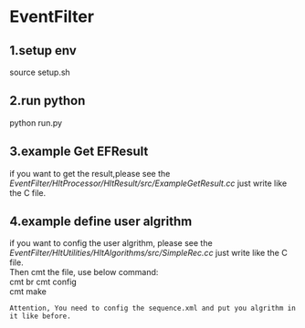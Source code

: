 # EventFilter

## 1.setup env  
  
source setup.sh  
  
## 2.run python  
  
python run.py  
  
## 3.example Get EFResult
   if you want to get the result,please see the  
       *EventFilter/HltProcessor/HltResult/src/ExampleGetResult.cc*
   just write like the C file. 

## 4.example define user algrithm  
  
   if you want to config the user algrithm, please see the  
         *EventFilter/HltUtilities/HltAlgorithms/src/SimpleRec.cc*
   just write like the C file.  
   Then cmt the file, use below command:  
     cmt br cmt config  
     cmt make  
       
    Attention, You need to config the sequence.xml and put you algrithm in it like before.
   
